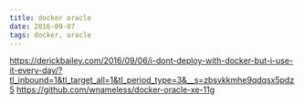 ```yaml
---
title: docker oracle
date: 2016-09-07
tags: docker, oracle
---
```


<https://derickbailey.com/2016/09/06/i-dont-deploy-with-docker-but-i-use-it-every-day/?tl_inbound=1&tl_target_all=1&tl_period_type=3&__s=zbsvkkmhe9qdqsx5pdz5>
<https://github.com/wnameless/docker-oracle-xe-11g>
